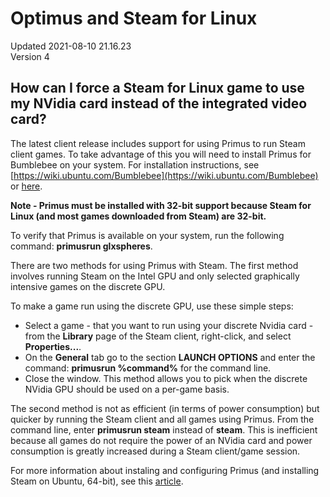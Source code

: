 # Optimus and Steam for Linux
Updated 2021-08-10 21.16.23  
Version 4  

## How can I force a Steam for Linux game to use my NVidia card instead of the integrated video card?
  
  
The latest client release includes support for using Primus to run Steam client games. To take advantage of this you will need to install Primus for Bumblebee on your system. For installation instructions, see [https://wiki.ubuntu.com/Bumblebee](https://wiki.ubuntu.com/Bumblebee) or [here](http://www.webupd8.org/2012/11/primus-better-performance-and-less.html).  
  
**Note - Primus must be installed with 32-bit support because Steam for Linux (and most games downloaded from Steam) are 32-bit.**  
  
To verify that Primus is available on your system, run the following command: **primusrun glxspheres**.  
  
There are two methods for using Primus with Steam. The first method involves running Steam on the Intel GPU and only selected graphically intensive games on the discrete GPU.  
  
To make a game run using the discrete GPU, use these simple steps:  

* Select a game - that you want to run using your discrete Nvidia card - from the **Library** page of the Steam client, right-click, and select **Properties...**.
* On the **General** tab go to the section **LAUNCH OPTIONS** and enter the command: **primusrun %command%** for the command line.
* Close the window. This method allows you to pick when the discrete NVidia GPU should be used on a per-game basis.

  
The second method is not as efficient (in terms of power consumption) but quicker by running the Steam client and all games using Primus. From the command line, enter **primusrun steam** instead of **steam**. This is inefficient because all games do not require the power of an NVidia card and power consumption is greatly increased during a Steam client/game session.  
  
For more information about instaling and configuring Primus (and installing Steam on Ubuntu, 64-bit), see this [article](http://cjenkins.wordpress.com/2013/01/01/steam-for-linux-on-optimus-enabled-computer-running-ubuntu-12-04-64bits).